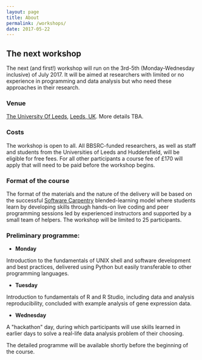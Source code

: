 ```yaml
---
layout: page
title: About
permalink: /workshops/
date: 2017-05-22
---
```


## The next workshop

The next (and first!) workshop will run on the 3rd-5th (Monday-Wednesday inclusive) of July 2017. It will be aimed at researchers with limited or no experience in programming and data analysis but who need these approaches in their research.

### Venue

[The University Of Leeds](http://leeds.ac.uk), [Leeds, UK](https://www.google.co.uk/maps/place/University+of+Leeds/@53.8066846,-1.5572268,17z/data=!3m1!4b1!4m5!3m4!1s0x48795c02da8a25af:0xd388478487e96af9!8m2!3d53.8066815!4d-1.5550328?hl=en). More details TBA.

### Costs

The workshop is open to all. All BBSRC-funded researchers, as well as staff and students from the Universities of Leeds and Huddersfield, will be eligible for free fees. For all other participants a course fee of £170 will apply that will need to be paid before the workshop begins.

### Format of the course

The format of the materials and the nature of the delivery will be based on the successful [Software Carpentry](http://software-carpentry.org/) blended-learning model where students learn by developing skills through hands-on live coding and peer programming sessions led by experienced instructors and supported by a small team of helpers. The workshop will be limited to 25 participants.

### Preliminary programme:

- **Monday**

Introduction to the fundamentals of UNIX shell and software development and best practices, delivered using Python but easily transferable to other programming languages.

- **Tuesday**

Introduction to fundamentals of R and R Studio, including data and analysis reproducibility, concluded with example analysis of gene expression data.

- **Wednesday** 

A "hackathon" day, during which participants will use skills learned in earlier days to solve a real-life data analysis problem of their choosing.

The detailed programme will be available shortly before the beginning of the course.
